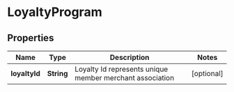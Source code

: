 

# LoyaltyProgram

## Properties

Name | Type | Description | Notes
------------ | ------------- | ------------- | -------------
**loyaltyId** | **String** | Loyalty Id represents unique member merchant association |  [optional]



